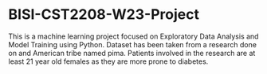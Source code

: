 # BISI-CST2208-W23-Project
This is a machine learning project focused on Exploratory Data Analysis and Model Training using Python. Dataset has been taken from a research done on and American tribe named pima. Patients involved in the research are at least 21 year old females as they are more prone to diabetes. 
